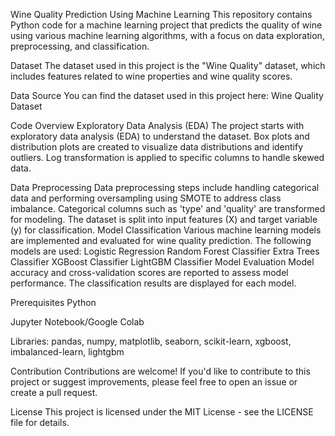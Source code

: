 Wine Quality Prediction Using Machine Learning
This repository contains Python code for a machine learning project that predicts the quality of wine using various machine learning algorithms, with a focus on data exploration, preprocessing, and classification.

Dataset
The dataset used in this project is the "Wine Quality" dataset, which includes features related to wine properties and wine quality scores.

Data Source
You can find the dataset used in this project here: Wine Quality Dataset

Code Overview
Exploratory Data Analysis (EDA)
The project starts with exploratory data analysis (EDA) to understand the dataset.
Box plots and distribution plots are created to visualize data distributions and identify outliers.
Log transformation is applied to specific columns to handle skewed data.

Data Preprocessing
Data preprocessing steps include handling categorical data and performing oversampling using SMOTE to address class imbalance.
Categorical columns such as 'type' and 'quality' are transformed for modeling.
The dataset is split into input features (X) and target variable (y) for classification.
Model Classification
Various machine learning models are implemented and evaluated for wine quality prediction.
The following models are used:
Logistic Regression
Random Forest Classifier
Extra Trees Classifier
XGBoost Classifier
LightGBM Classifier
Model Evaluation
Model accuracy and cross-validation scores are reported to assess model performance.
The classification results are displayed for each model.

Prerequisites
Python

Jupyter Notebook/Google Colab

Libraries: pandas, numpy, matplotlib, seaborn, scikit-learn, xgboost, imbalanced-learn, lightgbm

Contribution
Contributions are welcome! If you'd like to contribute to this project or suggest improvements, please feel free to open an issue or create a pull request.

License
This project is licensed under the MIT License - see the LICENSE file for details.



